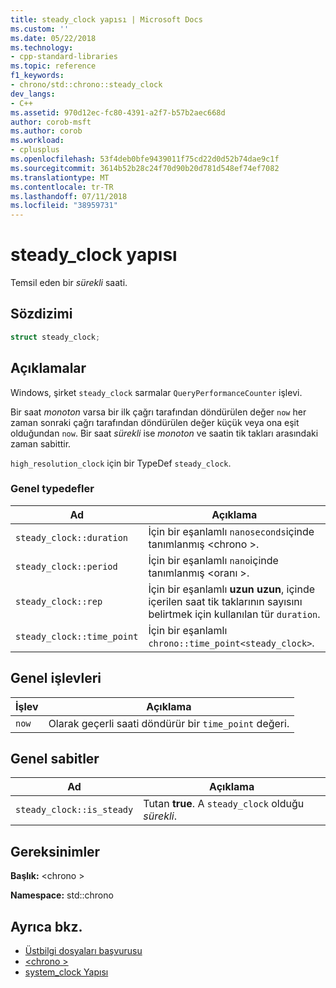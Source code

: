```yaml
---
title: steady_clock yapısı | Microsoft Docs
ms.custom: ''
ms.date: 05/22/2018
ms.technology:
- cpp-standard-libraries
ms.topic: reference
f1_keywords:
- chrono/std::chrono::steady_clock
dev_langs:
- C++
ms.assetid: 970d12ec-fc80-4391-a2f7-b57b2aec668d
author: corob-msft
ms.author: corob
ms.workload:
- cplusplus
ms.openlocfilehash: 53f4deb0bfe9439011f75cd22d0d52b74dae9c1f
ms.sourcegitcommit: 3614b52b28c24f70d90b20d781d548ef74ef7082
ms.translationtype: MT
ms.contentlocale: tr-TR
ms.lasthandoff: 07/11/2018
ms.locfileid: "38959731"
---
```

# <a name="steadyclock-struct"></a>steady_clock yapısı

Temsil eden bir *sürekli* saati.

## <a name="syntax"></a>Sözdizimi

```cpp
struct steady_clock;
```

## <a name="remarks"></a>Açıklamalar

Windows, şirket `steady_clock` sarmalar `QueryPerformanceCounter` işlevi.

Bir saat *monoton* varsa bir ilk çağrı tarafından döndürülen değer `now` her zaman sonraki çağrı tarafından döndürülen değer küçük veya ona eşit olduğundan `now`. Bir saat *sürekli* ise *monoton* ve saatin tik takları arasındaki zaman sabittir.

`high_resolution_clock` için bir TypeDef `steady_clock`.

### <a name="public-typedefs"></a>Genel typedefler

|Ad|Açıklama|
|----------|-----------------|
|`steady_clock::duration`|İçin bir eşanlamlı `nanoseconds`içinde tanımlanmış \<chrono >.|
|`steady_clock::period`|İçin bir eşanlamlı `nano`içinde tanımlanmış \<oranı >.|
|`steady_clock::rep`|İçin bir eşanlamlı **uzun** **uzun**, içinde içerilen saat tik taklarının sayısını belirtmek için kullanılan tür `duration`.|
|`steady_clock::time_point`|İçin bir eşanlamlı `chrono::time_point<steady_clock>`.|

## <a name="public-functions"></a>Genel işlevleri

|İşlev|Açıklama|
|--------------|-----------------|
|`now`|Olarak geçerli saati döndürür bir `time_point` değeri.|

## <a name="public-constants"></a>Genel sabitler

|Ad|Açıklama|
|----------|-----------------|
|`steady_clock::is_steady`|Tutan **true**. A `steady_clock` olduğu *sürekli*.|

## <a name="requirements"></a>Gereksinimler

**Başlık:** \<chrono >

**Namespace:** std::chrono

## <a name="see-also"></a>Ayrıca bkz.

- [Üstbilgi dosyaları başvurusu](../standard-library/cpp-standard-library-header-files.md)
- [\<chrono >](../standard-library/chrono.md)
- [system_clock Yapısı](../standard-library/system-clock-structure.md)
